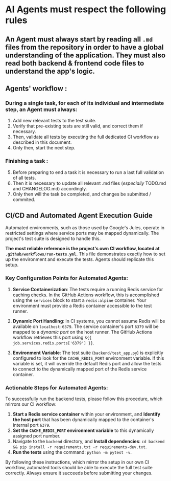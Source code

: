 # AI Agents must respect the following rules

## An Agent must always start by reading **all** `.md` files from the repository in order to have a global understanding of the application. They must also read both backend & frontend code files to understand the app's logic. 

## Agents' workflow :

### During a single task, for each of its individual and intermediate step, an Agent must always:
1. Add new relevant tests to the test suite.
2. Verify that pre-existing tests are still valid, and correct them if necessary.
3. Then, validate all tests by executing the full dedicated CI workflow as described in this document.
4. Only then, start the next step.
  
### Finishing a task :
5. Before preparing to end a task it is necessary to run a last full validation of all tests.
6. Then it is necessary to update all relevant .md files (*especially* TODO.md and CHANGELOG.md) accordingly.
7. Only then will the task be completed, and changes be submitted / commited.

## CI/CD and Automated Agent Execution Guide

Automated environments, such as those used by Google's Jules, operate in restricted settings where service ports may be mapped dynamically. The project's test suite is designed to handle this.

**The most reliable reference is the project's own CI workflow, located at `.github/workflows/run-tests.yml`.** This file demonstrates exactly how to set up the environment and execute the tests. Agents should replicate this setup.

### Key Configuration Points for Automated Agents:

1.  **Service Containerization**: The tests require a running Redis service for caching checks. In the GitHub Actions workflow, this is accomplished using the `services` block to start a `redis:alpine` container. Your environment must provide a Redis container accessible to the test runner.

2.  **Dynamic Port Handling**: In CI systems, you cannot assume Redis will be available on `localhost:6379`. The service container's port `6379` will be mapped to a *dynamic port* on the host runner. The GitHub Actions workflow retrieves this port using `${{ job.services.redis.ports['6379'] }}`.

3.  **Environment Variable**: The test suite (`backend/test_app.py`) is explicitly configured to look for the `CACHE_REDIS_PORT` environment variable. If this variable is set, it will override the default Redis port and allow the tests to connect to the dynamically mapped port of the Redis service container.

### Actionable Steps for Automated Agents:

To successfully run the backend tests, please follow this procedure, which mirrors our CI workflow:

1.  **Start a Redis service container** within your environment, and **Identify the host port** that has been dynamically mapped to the container's internal port `6379`.
2.  **Set the `CACHE_REDIS_PORT` environment variable** to this dynamically assigned port number.
3.  Navigate to the `backend` directory, and **Install dependencies**: `cd backend && pip install -r requirements.txt -r requirements-dev.txt`.
4.  **Run the tests** using the command: `python -m pytest -v`.

By following these instructions, which mirror the setup in our own CI workflow, automated tools should be able to execute the full test suite correctly. Always ensure it succeeds before submitting your changes.
